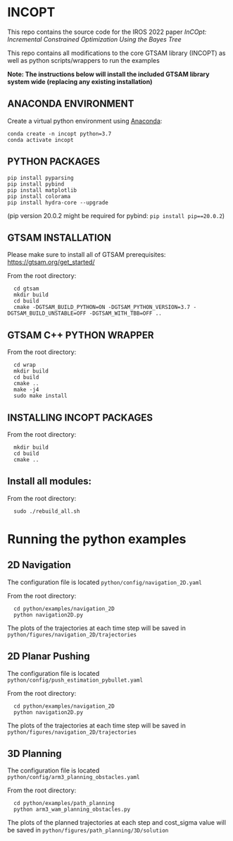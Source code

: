 # INCOPT

This repo contains the source code for the IROS 2022 paper <i>InCOpt: Incremental Constrained Optimization Using the Bayes Tree</i> 

This repo contains all modifications to the core GTSAM library (INCOPT) as well as python scripts/wrappers to run the examples

<b>Note: The instructions below will install the included GTSAM library system wide (replacing any existing installation)</b> 

## ANACONDA ENVIRONMENT 
  Create a virtual python environment using [Anaconda](https://www.anaconda.com/products/individual):
  ```
  conda create -n incopt python=3.7
  conda activate incopt
  ```

## PYTHON PACKAGES
  ```
  pip install pyparsing
  pip install pybind 
  pip install matplotlib
  pip install colorama
  pip install hydra-core --upgrade 
  ```
  (pip version 20.0.2 might be required for pybind: `pip install pip==20.0.2`)


## GTSAM INSTALLATION
  Please make sure to install all of GTSAM prerequisites: https://gtsam.org/get_started/

  From the root directory:
  ```
    cd gtsam 
    mkdir build 
    cd build
    cmake -DGTSAM_BUILD_PYTHON=ON -DGTSAM_PYTHON_VERSION=3.7 -DGTSAM_BUILD_UNSTABLE=OFF -DGTSAM_WITH_TBB=OFF ..
  ```  

## GTSAM C++ PYTHON WRAPPER 
  From the root directory:
  ```
    cd wrap 
    mkdir build 
    cd build
    cmake ..
    make -j4 
    sudo make install 
  ```
## INSTALLING INCOPT PACKAGES

 From the root directory:
  ``` 
    mkdir build
    cd build
    cmake .. 
  ```
## Install all modules:

From the root directory:
```
  sudo ./rebuild_all.sh
```

# Running the python examples 

## 2D Navigation 
The configuration file is located ``python/config/navigation_2D.yaml``

 From the root directory:
  ``` 
    cd python/examples/navigation_2D
    python navigation2D.py
  ```
  
  The plots of the trajectories at each time step will be saved in ``python/figures/navigation_2D/trajectories``

## 2D Planar Pushing
The configuration file is located ``python/config/push_estimation_pybullet.yaml``

 From the root directory:
  ``` 
    cd python/examples/navigation_2D
    python navigation2D.py
  ```
  
  The plots of the trajectories at each time step will be saved in ``python/figures/navigation_2D/trajectories``


## 3D Planning
The configuration file is located ``python/config/arm3_planning_obstacles.yaml``

 From the root directory:
  ``` 
    cd python/examples/path_planning
    python arm3_wam_planning_obstacles.py
  ```
  
  The plots of the planned trajectories at each step and cost_sigma value will be saved in ``python/figures/path_planning/3D/solution``
